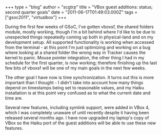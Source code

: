 +++
type = "blog"
author = "scgtrp"
title = "VBox guest additions: status; second quarter goals"
date = "2011-06-17T01:49:03.000Z"
tags = ["gsoc2011", "virtualbox"]
+++

During the first few weeks of GSoC, I've gotten vboxsf, the shared folders module, mostly working, though I'm a bit behind where I'd like to be due to unexpected things repeatedly coming up both in physical-land and on my development setup. All supported functionality is working when accessed from the terminal - at this point I'm just optimizing and working on a bug where looking at a shared folder the wrong way in Tracker causes the kernel to panic. Mouse pointer integration, the other thing I had in my schedule for the first quarter, is now working; therefore finishing up the last few bits of vboxsf will be one of my main goals in the next few weeks.

The other goal I have now is time synchronization. It turns out this is more important than I thought - I didn't take into account how many things depend on timestamps being set to reasonable values, and my Haiku installation is at this point very confused as to what the current date and time are.

Several new features, including symlink support, were added in VBox 4, which I was completely unaware of until recently despite it having been released several months ago. I have now upgraded my laptop's copy of VBox so the Haiku port of the guest additions will be able to use these new features.
